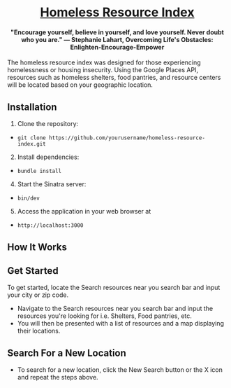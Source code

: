
<h1 align="center">
  <br>
<a href="https://homelessresourceindex.co">Homeless Resource Index</a>
  </br>
</h1>

<h4 align="center">"Encourage yourself, believe in yourself, and love yourself. Never doubt who you are." ― Stephanie Lahart, Overcoming Life's Obstacles: Enlighten-Encourage-Empower</h4>

The homeless resource index was designed for those experiencing homelessness or housing insecurity. Using the Google Places API, resources such as homeless shelters, food pantries, and resource centers will be located based on your geographic location. 

## Installation

1. Clone the repository:
* ```git clone https://github.com/yourusername/homeless-resource-index.git```
  
2. Install dependencies:
* ```bundle install```
  
4. Start the Sinatra server:
* ```bin/dev```

5. Access the application in your web browser at
* ```http://localhost:3000```

## How It Works

## Get Started
To get started, locate the Search resources near you search bar and input your city or zip code. 
- Navigate to the Search resources near you search bar and input the resources you're looking for i.e. Shelters, Food pantries, etc.
- You will then be presented with a list of resources and a map displaying their locations.

## Search For a New Location
- To search for a new location, click the New Search button or the X icon and repeat the steps above.

